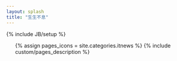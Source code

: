 ```yaml
---
layout: splash
title: "生生不息"
---
```

{% include JB/setup %}

<ul class="thumbnails">
  {% assign pages_icons = site.categories.itnews %}  
  {% include custom/pages_description %}
</ul>
